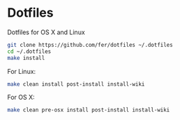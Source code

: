 # Dotfiles

Dotfiles for OS X and Linux 

```sh
git clone https://github.com/fer/dotfiles ~/.dotfiles
cd ~/.dotfiles
make install
```

For Linux:
 
```sh
make clean install post-install install-wiki

```

For OS X:

```sh
make clean pre-osx install post-install install-wiki
```